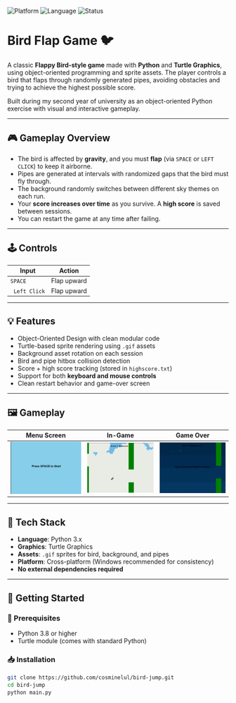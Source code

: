 ![Platform](https://img.shields.io/badge/platform-Windows-blue.svg)
![Language](https://img.shields.io/badge/language-Python-blue.svg)
![Status](https://img.shields.io/badge/status-in%20development-yellow)
# Bird Flap Game 🐦

A classic **Flappy Bird-style game** made with **Python** and **Turtle Graphics**, using object-oriented programming and sprite assets. The player controls a bird that flaps through randomly generated pipes, avoiding obstacles and trying to achieve the highest possible score.

Built during my second year of university as an object-oriented Python exercise with visual and interactive gameplay.

---

## 🎮 Gameplay Overview

- The bird is affected by **gravity**, and you must **flap** (via `SPACE` or `LEFT CLICK`) to keep it airborne.
- Pipes are generated at intervals with randomized gaps that the bird must fly through.
- The background randomly switches between different sky themes on each run.
- Your **score increases over time** as you survive. A **high score** is saved between sessions.
- You can restart the game at any time after failing.

---

## 🕹 Controls

| Input        | Action               |
|--------------|----------------------|
| `SPACE`      | Flap upward          |
|` Left Click`   | Flap upward          |

---

## 💡 Features

- Object-Oriented Design with clean modular code
- Turtle-based sprite rendering using `.gif` assets
- Background asset rotation on each session
- Bird and pipe hitbox collision detection
- Score + high score tracking (stored in `highscore.txt`)
- Support for both **keyboard and mouse controls**
- Clean restart behavior and game-over screen

---

## 🖼 Gameplay

| Menu Screen                          | In-Game                             | Game Over                         |
|-------------------------------------|-------------------------------------|-----------------------------------|
| ![Menu](GameCaptures/GameCapture3.png)    | ![Gameplay](GameCaptures/GameCapture2.png)| ![Game Over](GameCaptures/GameCapture4.png)|


---

## 🧱 Tech Stack

- **Language**: Python 3.x
- **Graphics**: Turtle Graphics
- **Assets**: `.gif` sprites for bird, background, and pipes
- **Platform**: Cross-platform (Windows recommended for consistency)
- **No external dependencies required**

---

## 🚀 Getting Started

### 🧰 Prerequisites

- Python 3.8 or higher
- Turtle module (comes with standard Python)

### 📥 Installation

```bash
git clone https://github.com/cosminelul/bird-jump.git
cd bird-jump
python main.py
